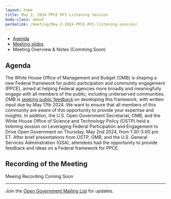 ```yaml
---
layout: home
title: May 2, 2024 PPCE RFI Listening Session
body-class: about
permalink: /meeting/May-2-2024-PPCE-RFI-listening-session/
---
```


* [Agenda](/assets/files/05022024_PPCE_RFI_Agenda.pdf)
* [Meeting slides](/assets/files/05022024_OG_PPCE_Listening_Session_Presentation.pdf)
* Meeting Overview & Notes (Comming Soon) 

## Agenda
The White House Office of Management and Budget (OMB) is shaping a new Federal framework for public participation and community engagement (PPCE), aimed at helping Federal agencies more broadly and meaningfully engage with all members of the public, including underserved communities. OMB is [seeking public feedback](https://www.performance.gov/participation) on developing this framework, with written input due by May 17th 2024. We want to ensure that all members of this community are aware of this opportunity to provide your expertise and insights. In addition, the U.S. Open Government Secretariat, OMB, and the White House Office of Science and Technology Policy (OSTP) held a listening session on Leveraging Federal Participation and Engagement to Drive Open Government on Thursday, May 2nd 2024, from 1:30-3:00 pm ET. After brief presentations from OSTP, OMB, and the U.S. General Services Administration (GSA), attendees had the opportunity to provide feedback and ideas on a Federal framework for PPCE.

## Recording of the Meeting
Meeing Recording Coming Soon


---

Join the [Open Government Mailing List](https://open.usa.gov/mailing-list/) for updates.

